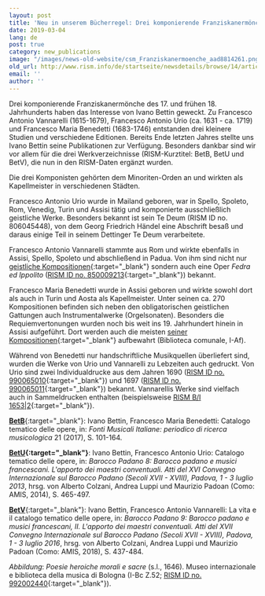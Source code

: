 ```yaml
---
layout: post
title: 'Neu in unserem Bücherregel: Drei komponierende Franziskanermönche'
date: 2019-03-04
lang: de
post: true
category: new_publications
image: "/images/news-old-website/csm_Franziskanermoenche_aad8814261.png"
old_url: http://www.rism.info/de/startseite/newsdetails/browse/14/article/64/new-on-our-bookshelves-three-composing-franciscan-monks.html
email: ''
author: ''
---
```


Drei komponierende Franziskanermönche des 17. und frühen 18. Jahrhunderts haben das Interesse von Ivano Bettin geweckt. Zu Francesco Antonio Vannarelli (1615-1679), Francesco Antonio Urio (ca. 1631 - ca. 1719) und Francesco Maria Benedetti (1683-1746) entstanden drei kleinere Studien und verschiedene Editionen. Bereits Ende letzten Jahres stellte uns Ivano Bettin seine Publikationen zur Verfügung. Besonders dankbar sind wir vor allem für die drei Werkverzeichnisse (RISM-Kurztitel: BetB, BetU und BetV), die nun in den RISM-Daten ergänzt wurden.

Die drei Komponisten gehörten dem Minoriten-Orden an und wirkten als Kapellmeister in verschiedenen Städten.

Francesco Antonio Urio wurde in Mailand geboren, war in Spello, Spoleto, Rom, Venedig, Turin und Assisi tätig und komponierte ausschließlich geistliche Werke. Besonders bekannt ist sein Te Deum (RISM ID no. 806045448), von dem Georg Friedrich Händel eine Abschrift besaß und daraus einige Teil in seinem Dettinger Te Deum verarbeitete.

Francesco Antonio Vannarelli stammte aus Rom und wirkte ebenfalls in Assisi, Spello, Spoleto und abschließend in Padua. Von ihm sind nicht nur [geistliche Kompositionen](https://opac.rism.info/metaopac/perma.do?v=rism&q=-1%3d%22pe30003220%22){:target="_blank"} sondern auch eine Oper _Fedra ed Ippolito_ ([RISM ID no. 850009213](https://opac.rism.info/search?id=850009213&View=rism){:target="_blank"}) bekannt.

Francesco Maria Benedetti wurde in Assisi geboren und wirkte sowohl dort als auch in Turin und Aosta als Kapellmeister. Unter seinen ca. 270 Kompositionen befinden sich neben den obligatorischen geistlichen Gattungen auch Instrumentalwerke (Orgelsonaten). Besonders die Requiemvertonungen wurden noch bis weit ins 19. Jahrhundert hinein in Assisi aufgeführt. Dort werden auch die meisten [seiner Kompositionen](https://opac.rism.info/search?View=rism&q=Francesco+Maria+Benedetti){:target="_blank"} aufbewahrt (Biblioteca comunale, I-Af).

Während von Benedetti nur handschriftliche Musikquellen überliefert sind, wurden die Werke von Urio und Vannarelli zu Lebzeiten auch gedruckt. Von Urio sind zwei Individualdrucke aus dem Jahren 1690 ([RISM ID no. 990065010](https://opac.rism.info/search?id=00000990065010&View=rism){:target="_blank"}) und 1697 ([RISM ID no. 990065011](https://opac.rism.info/search?id=00000990065011&View=rism){:target="_blank"}) bekannt. Vannarellis Werke sind vielfach auch in Sammeldrucken enthalten (beispielsweise [RISM B/I 1653|2](https://opac.rism.info/search?id=993121824&View=rism){:target="_blank"}).

[**BetB**](https://opac.rism.info/metaopac/perma.do?v=rism&q=-1%3d%22lit41001009%22){:target="_blank"}: Ivano Bettin, Francesco Maria Benedetti: Catalogo tematico delle opere, in: _Fonti Musicali Italiane: periodico di ricerca musicologica_ 21 (2017), S. 101-164.

**[BetU](https://opac.rism.info/metaopac/perma.do?v=rism&q=-1%3d%22lit41001753%22){:target="_blank"}**: Ivano Bettin, Francesco Antonio Urio: Catalogo tematico delle opere, in: _Barocco Padano 8: Barocco padano e musici francescani. L'apporto dei maestri conventuali. Atti del XVI Convegno Internazionale sul Barocco Padano (Secoli XVII - XVIII), Padova, 1 - 3 luglio 2013_, hrsg. von Alberto Colzani, Andrea Luppi und Maurizio Padoan (Como: AMIS, 2014), S. 465-497.

[**BetV**](https://opac.rism.info/metaopac/perma.do?v=rism&q=-1%3d%22lit41001757%22){:target="_blank"}: Ivano Bettin, Francesco Antonio Vannarelli: La vita e il catalogo tematico delle opere, in: _Barocco Padano 9: Barocco padano e musici francescani, II. L'apporto dei maestri conventuali. Atti del XVII Convegno Internazionale sul Barocco Padano (Secoli XVII - XVIII), Padova, 1 - 3 luglio 2016_, hrsg. von Alberto Colzani, Andrea Luppi und Maurizio Padoan (Como: AMIS, 2018), S. 437-484.

_Abbildung_: _Poesie heroiche morali e sacre_ (s.l., 1646). Museo internazionale e biblioteca della musica di Bologna (I-Bc Z.52; [RISM ID no. 992002440](https://opac.rism.info/search?id=00000992002440&View=rism){:target="_blank"}).